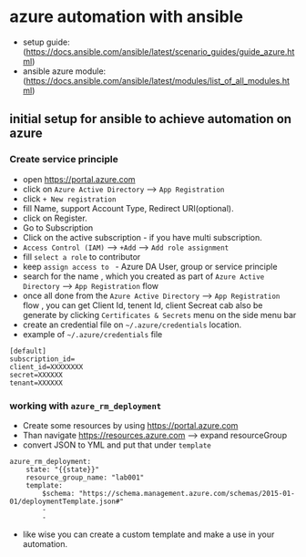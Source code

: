 # azure automation with ansible
* setup guide:  (https://docs.ansible.com/ansible/latest/scenario_guides/guide_azure.html)
* ansible azure module: (https://docs.ansible.com/ansible/latest/modules/list_of_all_modules.html)

## initial setup for ansible to achieve automation on azure
### Create service principle
* open https://portal.azure.com
* click on `Azure Active Directory` --> `App Registration`
* click `+ New registration`
* fill Name, support Account Type, Redirect URI(optional).
* click on Register. 
* Go to Subscription
* Click on the active subscription - if you have multi subscription.
* `Access Control (IAM)` --> `+Add` --> `Add role assignment`
* fill `select a role` to contributor
* keep `assign access to ` - Azure DA User, group or service principle
* search for the name , which you created as part of `Azure Active Directory` --> `App Registration` flow
* once all done from the `Azure Active Directory` --> `App Registration` flow , you can get Client Id, tenent Id, client Secreat cab also be generate by clicking `Certificates & Secrets` menu on the side menu bar
* create an credential file on `~/.azure/credentials` location. 
* example of `~/.azure/credentials` file
```
[default]
subscription_id=
client_id=XXXXXXXX
secret=XXXXXX
tenant=XXXXXX
```

### working with `azure_rm_deployment`
* Create some resources by using https://portal.azure.com
* Than navigate https://resources.azure.com --> expand resourceGroup
* convert JSON to YML and put that under `template` 
```
azure_rm_deployment:
    state: "{{state}}"
    resource_group_name: "lab001"
    template:
        $schema: "https://schema.management.azure.com/schemas/2015-01-01/deploymentTemplate.json#"
        -
        -
```
* like wise you can create a custom template and make a use in your automation.